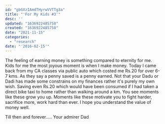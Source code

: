 ```yaml
---
id: "gbGXzIAmdTHyrwVVTTg3a"
title: "'For My Kids #3'"
desc: ''
updated: "1636922485758"
created: "1636922485758"
date: "2021-11-15"
categories: 
  - "research"
date: "'2016-02-15'"
---
```


The feeling of earning money is something compared to eternity for me. Kids for me the most joyous moment is when I make money. Today I came back from my CA classes via public auto which costed me Rs.20 for over 6-7 kms. As they say a penny saved is a penny earned. Not that your Dadu or Dadi has made some constrains on my finances rather it's purely my own wish. Saving even Rs.20 which would have been consumed if I had taken a direct bike taxi to home rather than walking around a km. You see moments like these grow you up. Moments like these motivate you to fight harder, sacrifice more, work hard than ever. I hope you understand the value of money well.

Till then and forever..... Your admirer Dad
